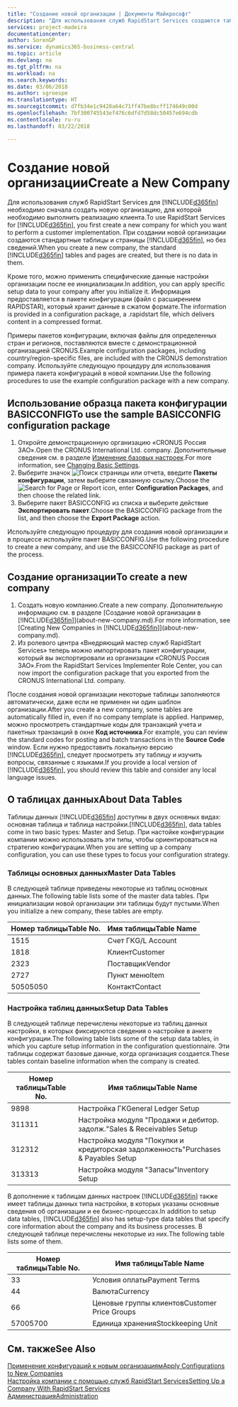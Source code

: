 ```yaml
---
title: "Создание новой организации | Документы Майкрософт"
description: "Для использования служб RapidStart Services создаются таблицы и страницы, но они не содержат никаких данных."
services: project-madeira
documentationcenter: 
author: SorenGP
ms.service: dynamics365-business-central
ms.topic: article
ms.devlang: na
ms.tgt_pltfrm: na
ms.workload: na
ms.search.keywords: 
ms.date: 03/06/2018
ms.author: sgroespe
ms.translationtype: HT
ms.sourcegitcommit: d7fb34e1c9428a64c71ff47be8bcff174649c00d
ms.openlocfilehash: 7bf300745543ef476c6dfd7d58dc50457e694cdb
ms.contentlocale: ru-ru
ms.lasthandoff: 03/22/2018

---
```

# <a name="create-a-new-company"></a><span data-ttu-id="85256-103">Создание новой организации</span><span class="sxs-lookup"><span data-stu-id="85256-103">Create a New Company</span></span>
<span data-ttu-id="85256-104">Для использования служб RapidStart Services для [!INCLUDE[d365fin](includes/d365fin_md.md)] необходимо сначала создать новую организацию, для которой необходимо выполнить реализацию клиента.</span><span class="sxs-lookup"><span data-stu-id="85256-104">To use RapidStart Services for [!INCLUDE[d365fin](includes/d365fin_md.md)], you first create a new company for which you want to perform a customer implementation.</span></span> <span data-ttu-id="85256-105">При создании новой организации создаются стандартные таблицы и страницы [!INCLUDE[d365fin](includes/d365fin_md.md)], но без сведений.</span><span class="sxs-lookup"><span data-stu-id="85256-105">When you create a new company, the standard [!INCLUDE[d365fin](includes/d365fin_md.md)] tables and pages are created, but there is no data in them.</span></span>

<span data-ttu-id="85256-106">Кроме того, можно применить специфические данные настройки организации после ее инициализации.</span><span class="sxs-lookup"><span data-stu-id="85256-106">In addition, you can apply specific setup data to your company after you initialize it.</span></span> <span data-ttu-id="85256-107">Информация предоставляется в пакете конфигурации (файл с расширением RAPIDSTAR), который хранит данные в сжатом формате.</span><span class="sxs-lookup"><span data-stu-id="85256-107">The information is provided in a configuration package, a .rapidstart file, which delivers content in a compressed format.</span></span>  

<span data-ttu-id="85256-108">Примеры пакетов конфигурации, включая файлы для определенных стран и регионов, поставляются вместе с демонстрационной организацией CRONUS.</span><span class="sxs-lookup"><span data-stu-id="85256-108">Example configuration packages, including country/region-specific files, are included with the CRONUS demonstration company.</span></span> <span data-ttu-id="85256-109">Используйте следующую процедуру для использования примера пакета конфигураций в новой компании.</span><span class="sxs-lookup"><span data-stu-id="85256-109">Use the following procedures to use the example configuration package with a new company.</span></span>  

## <a name="to-use-the-sample-basicconfig-configuration-package"></a><span data-ttu-id="85256-110">Использование образца пакета конфигурации BASICCONFIG</span><span class="sxs-lookup"><span data-stu-id="85256-110">To use the sample BASICCONFIG configuration package</span></span>  
1. <span data-ttu-id="85256-111">Откройте демонстрационную организацию «CRONUS Россия ЗАО».</span><span class="sxs-lookup"><span data-stu-id="85256-111">Open the CRONUS International Ltd. company.</span></span> <span data-ttu-id="85256-112">Дополнительные сведения см. в разделе [Изменение базовых настроек](ui-change-basic-settings.md).</span><span class="sxs-lookup"><span data-stu-id="85256-112">For more information, see [Changing Basic Settings](ui-change-basic-settings.md).</span></span>
2. <span data-ttu-id="85256-113">Выберите значок ![Поиск страницы или отчета](media/ui-search/search_small.png "Значок поиска страницы или отчета"), введите **Пакеты конфигурации**, затем выберите связанную ссылку.</span><span class="sxs-lookup"><span data-stu-id="85256-113">Choose the ![Search for Page or Report](media/ui-search/search_small.png "Search for Page or Report icon") icon, enter **Configuration Packages**, and then choose the related link.</span></span>  
3. <span data-ttu-id="85256-114">Выберите пакет BASICCONFIG из списка и выберите действие **Экспортировать пакет**.</span><span class="sxs-lookup"><span data-stu-id="85256-114">Choose the BASICCONFIG package from the list, and then choose the **Export Package** action.</span></span>  

<span data-ttu-id="85256-115">Используйте следующую процедуру для создания новой организации и в процессе используйте пакет BASICCONFIG.</span><span class="sxs-lookup"><span data-stu-id="85256-115">Use the following procedure to create a new company, and use the BASICCONFIG package as part of the process.</span></span>  

## <a name="to-create-a-new-company"></a><span data-ttu-id="85256-116">Создание организации</span><span class="sxs-lookup"><span data-stu-id="85256-116">To create a new company</span></span>  
1. <span data-ttu-id="85256-117">Создать новую компанию.</span><span class="sxs-lookup"><span data-stu-id="85256-117">Create a new company.</span></span> <span data-ttu-id="85256-118">Дополнительную информацию см. в разделе [Создание новой организации в [!INCLUDE[d365fin](includes/d365fin_md.md)]](about-new-company.md).</span><span class="sxs-lookup"><span data-stu-id="85256-118">For more information, see [Creating New Companies in [!INCLUDE[d365fin](includes/d365fin_md.md)]](about-new-company.md).</span></span>
2. <span data-ttu-id="85256-119">Из ролевого центра «Внедряющий мастер служб RapidStart Services» теперь можно импортировать пакет конфигурации, который вы экспортировали из организации «CRONUS Россия ЗАО».</span><span class="sxs-lookup"><span data-stu-id="85256-119">From the RapidStart Services Implementer Role Center, you can now import the configuration package that you exported from the CRONUS International Ltd. company.</span></span>

<span data-ttu-id="85256-120">После создания новой организации некоторые таблицы заполняются автоматически, даже если не применен ни один шаблон организации.</span><span class="sxs-lookup"><span data-stu-id="85256-120">After you create a new company, some tables are automatically filled in, even if no company template is applied.</span></span> <span data-ttu-id="85256-121">Например, можно просмотреть стандартные коды для транзакций учета и пакетных транзакций в окне **Код источника**.</span><span class="sxs-lookup"><span data-stu-id="85256-121">For example, you can review the standard codes for posting and batch transactions in the **Source Code** window.</span></span> <span data-ttu-id="85256-122">Если нужно предоставить локальную версию [!INCLUDE[d365fin](includes/d365fin_md.md)], следует просмотреть эту таблицу и изучить вопросы, связанные с языками.</span><span class="sxs-lookup"><span data-stu-id="85256-122">If you provide a local version of [!INCLUDE[d365fin](includes/d365fin_md.md)], you should review this table and consider any local language issues.</span></span>

## <a name="about-data-tables"></a><span data-ttu-id="85256-123">О таблицах данных</span><span class="sxs-lookup"><span data-stu-id="85256-123">About Data Tables</span></span>
<span data-ttu-id="85256-124">Таблицы данных [!INCLUDE[d365fin](includes/d365fin_md.md)] доступны в двух основных видах: основная таблица и таблица настройки.</span><span class="sxs-lookup"><span data-stu-id="85256-124">[!INCLUDE[d365fin](includes/d365fin_md.md)], data tables come in two basic types: Master and Setup.</span></span> <span data-ttu-id="85256-125">При настойке конфигурации компании можно использовать эти типы, чтобы ориентироваться на стратегию конфигурации.</span><span class="sxs-lookup"><span data-stu-id="85256-125">When you are setting up a company configuration, you can use these types to focus your configuration strategy.</span></span>  

### <a name="master-data-tables"></a><span data-ttu-id="85256-126">Таблицы основных данных</span><span class="sxs-lookup"><span data-stu-id="85256-126">Master Data Tables</span></span>  
<span data-ttu-id="85256-127">В следующей таблице приведены некоторые из таблиц основных данных.</span><span class="sxs-lookup"><span data-stu-id="85256-127">The following table lists some of the master data tables.</span></span> <span data-ttu-id="85256-128">При инициализации новой организации эти таблицы будут пустыми.</span><span class="sxs-lookup"><span data-stu-id="85256-128">When you initialize a new company, these tables are empty.</span></span>  

|<span data-ttu-id="85256-129">Номер таблицы</span><span class="sxs-lookup"><span data-stu-id="85256-129">Table No.</span></span>|<span data-ttu-id="85256-130">Имя таблицы</span><span class="sxs-lookup"><span data-stu-id="85256-130">Table Name</span></span>|  
|-------------------|--------------------|  
|<span data-ttu-id="85256-131">15</span><span class="sxs-lookup"><span data-stu-id="85256-131">15</span></span>|<span data-ttu-id="85256-132">Счет ГК</span><span class="sxs-lookup"><span data-stu-id="85256-132">G/L Account</span></span>|  
|<span data-ttu-id="85256-133">18</span><span class="sxs-lookup"><span data-stu-id="85256-133">18</span></span>|<span data-ttu-id="85256-134">Клиент</span><span class="sxs-lookup"><span data-stu-id="85256-134">Customer</span></span>|  
|<span data-ttu-id="85256-135">23</span><span class="sxs-lookup"><span data-stu-id="85256-135">23</span></span>|<span data-ttu-id="85256-136">Поставщик</span><span class="sxs-lookup"><span data-stu-id="85256-136">Vendor</span></span>|  
|<span data-ttu-id="85256-137">27</span><span class="sxs-lookup"><span data-stu-id="85256-137">27</span></span>|<span data-ttu-id="85256-138">Пункт меню</span><span class="sxs-lookup"><span data-stu-id="85256-138">Item</span></span>|  
|<span data-ttu-id="85256-139">5050</span><span class="sxs-lookup"><span data-stu-id="85256-139">5050</span></span>|<span data-ttu-id="85256-140">Контакт</span><span class="sxs-lookup"><span data-stu-id="85256-140">Contact</span></span>|  

### <a name="setup-data-tables"></a><span data-ttu-id="85256-141">Настройка таблиц данных</span><span class="sxs-lookup"><span data-stu-id="85256-141">Setup Data Tables</span></span>  
<span data-ttu-id="85256-142">В следующей таблице перечислены некоторые из таблиц данных настройки, в которых фиксируются сведения о настройке в анкете конфигурации.</span><span class="sxs-lookup"><span data-stu-id="85256-142">The following table lists some of the setup data tables, in which you capture setup information in the configuration questionnaire.</span></span> <span data-ttu-id="85256-143">Эти таблицы содержат базовые данные, когда организация создается.</span><span class="sxs-lookup"><span data-stu-id="85256-143">These tables contain baseline information when the company is created.</span></span>  

|<span data-ttu-id="85256-144">Номер таблицы</span><span class="sxs-lookup"><span data-stu-id="85256-144">Table No.</span></span>|<span data-ttu-id="85256-145">Имя таблицы</span><span class="sxs-lookup"><span data-stu-id="85256-145">Table Name</span></span>|  
|-------------------|--------------------|  
|<span data-ttu-id="85256-146">98</span><span class="sxs-lookup"><span data-stu-id="85256-146">98</span></span>|<span data-ttu-id="85256-147">Настройка ГК</span><span class="sxs-lookup"><span data-stu-id="85256-147">General Ledger Setup</span></span>|  
|<span data-ttu-id="85256-148">311</span><span class="sxs-lookup"><span data-stu-id="85256-148">311</span></span>|<span data-ttu-id="85256-149">Настройка модуля "Продажи и дебитор. задолж."</span><span class="sxs-lookup"><span data-stu-id="85256-149">Sales & Receivables Setup</span></span>|  
|<span data-ttu-id="85256-150">312</span><span class="sxs-lookup"><span data-stu-id="85256-150">312</span></span>|<span data-ttu-id="85256-151">Настройка модуля "Покупки и кредиторская задолженность"</span><span class="sxs-lookup"><span data-stu-id="85256-151">Purchases & Payables Setup</span></span>|  
|<span data-ttu-id="85256-152">313</span><span class="sxs-lookup"><span data-stu-id="85256-152">313</span></span>|<span data-ttu-id="85256-153">Настройка модуля "Запасы"</span><span class="sxs-lookup"><span data-stu-id="85256-153">Inventory Setup</span></span>|  

<span data-ttu-id="85256-154">В дополнение к таблицам данных настроек [!INCLUDE[d365fin](includes/d365fin_md.md)] также имеет таблицы данных типа настройки, в которых указаны основные сведения об организации и ее бизнес-процессах.</span><span class="sxs-lookup"><span data-stu-id="85256-154">In addition to setup data tables, [!INCLUDE[d365fin](includes/d365fin_md.md)] also has setup-type data tables that specify core information about the company and its business processes.</span></span> <span data-ttu-id="85256-155">В следующей таблице перечислены некоторые из них.</span><span class="sxs-lookup"><span data-stu-id="85256-155">The following table lists some of them.</span></span>  

|<span data-ttu-id="85256-156">Номер таблицы</span><span class="sxs-lookup"><span data-stu-id="85256-156">Table No.</span></span>|<span data-ttu-id="85256-157">Имя таблицы</span><span class="sxs-lookup"><span data-stu-id="85256-157">Table Name</span></span>|  
|-------------------|--------------------|  
|<span data-ttu-id="85256-158">3</span><span class="sxs-lookup"><span data-stu-id="85256-158">3</span></span>|<span data-ttu-id="85256-159">Условия оплаты</span><span class="sxs-lookup"><span data-stu-id="85256-159">Payment Terms</span></span>|  
|<span data-ttu-id="85256-160">4</span><span class="sxs-lookup"><span data-stu-id="85256-160">4</span></span>|<span data-ttu-id="85256-161">Валюта</span><span class="sxs-lookup"><span data-stu-id="85256-161">Currency</span></span>|  
|<span data-ttu-id="85256-162">6</span><span class="sxs-lookup"><span data-stu-id="85256-162">6</span></span>|<span data-ttu-id="85256-163">Ценовые группы клиентов</span><span class="sxs-lookup"><span data-stu-id="85256-163">Customer Price Groups</span></span>|  
|<span data-ttu-id="85256-164">5700</span><span class="sxs-lookup"><span data-stu-id="85256-164">5700</span></span>|<span data-ttu-id="85256-165">Единица хранения</span><span class="sxs-lookup"><span data-stu-id="85256-165">Stockkeeping Unit</span></span>|

  

## <a name="see-also"></a><span data-ttu-id="85256-166">См. также</span><span class="sxs-lookup"><span data-stu-id="85256-166">See Also</span></span>  
[<span data-ttu-id="85256-167">Применение конфигураций к новым организациям</span><span class="sxs-lookup"><span data-stu-id="85256-167">Apply Configurations to New Companies</span></span>](admin-apply-configuration-to-new-companies.md)  
[<span data-ttu-id="85256-168">Настройка компании с помощью служб RapidStart Services</span><span class="sxs-lookup"><span data-stu-id="85256-168">Setting Up a Company With RapidStart Services</span></span>](admin-set-up-a-company-with-rapidstart.md)  
[<span data-ttu-id="85256-169">Администрация</span><span class="sxs-lookup"><span data-stu-id="85256-169">Administration</span></span>](admin-setup-and-administration.md)

